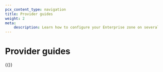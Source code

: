 ```yaml
---
pcx_content_type: navigation
title: Provider guides
weight: 2
meta:
    description: Learn how to configure your Enterprise zone on several SaaS providers.
---
```


# Provider guides

{{<directory-listing>}}